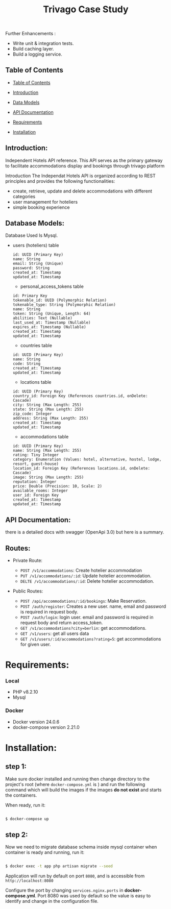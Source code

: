 <h1  align="center"> Trivago Case Study </h1>  <br>



<p  align="center">

Further Enhancements :
- Write unit & integration tests.
- Build caching layer.
- Build a logging service.
</p>


## Table of Contents

-  [Table of Contents](#table-of-contents)

-  [Introduction](#introduction-)

-  [Data Models](#database-models-)

-  [API Documentation](#api-documentation-)

-  [Requirements](#requirements-)

-  [Installation](#installation-)







## Introduction:
Independent Hotels API reference. This API serves as the primary gateway to facilitate accommodations display and bookings through trivago platform

Introduction
The Independat Hotels API is organized according to REST principles and provides the following functionalities:

- create, retrieve, update and delete accommodations with different categories
- user management for hoteliers
- simple booking experience

## Database Models:

Database Used Is Mysql.

  - users (hoteliers) table
      ``` 
      id: UUID (Primary Key)
      name: String
      email: String (Unique)
      password: String
      created_at: Timestamp
      updated_at: Timestamp
      ```
      - personal_access_tokens table
      ``` 
    id: Primary Key
    tokenable_id: UUID (Polymorphic Relation)
    tokenable_type: String (Polymorphic Relation)
    name: String
    token: String (Unique, Length: 64)
    abilities: Text (Nullable)
    last_used_at: Timestamp (Nullable)
    expires_at: Timestamp (Nullable)
    created_at: Timestamp
    updated_at: Timestamp
      ```
      - countries table
      ``` 
    id: UUID (Primary Key)
    name: String
    code: String
    created_at: Timestamp
    updated_at: Timestamp
      ```
    - locations table
    ``` 
    id: UUID (Primary Key)
    country_id: Foreign Key (References countries.id, onDelete: Cascade)
    city: String (Max Length: 255)
    state: String (Max Length: 255)
    zip_code: Integer
    address: String (Max Length: 255)
    created_at: Timestamp
    updated_at: Timestamp
    ```
     - accommodations table
    ```
    id: UUID (Primary Key)
    name: String (Max Length: 255)
    rating: Tiny Integer
    category: Enumeration (Values: hotel, alternative, hostel, lodge, resort, guest-house)
    location_id: Foreign Key (References locations.id, onDelete: Cascade)
    image: String (Max Length: 255)
    reputation: Integer
    price: Double (Precision: 10, Scale: 2)
    available_rooms: Integer
    user_id: Foreign Key
    created_at: Timestamp
    updated_at: Timestamp
    ```
## API Documentation:

there is a detailed docs with swagger (OpenApi 3.0) but here is a summary.

## Routes:

- Private Route:

    * `POST /v1/accommodations`: Create hotelier accommodation
    * `PUT /v1/accommodations/:id`: Update hotelier accommodation.
    * `DELTE /v1/accommodations/:id`: Delete hotelier accommodation.

- Public Routes:

   * `POST /api/accommodations/:id/bookings`: Make Reservation.
  * `POST /auth/register`: Creates a new user. name, email and password is required in request body.
  * `POST /auth/login`: login user. email and password is required in request body and return access_token.
  * `GET /v1/accommodations?city=berlin`: get accommodations.
  * `GET /v1/users`: get all users data
  * `GET /v1/users/:id/accommodations?rating=5`: get accommodations for given user.


# Requirements:

### Local
*  PHP v8.2.10
*  Mysql

### Docker
*  Docker version 24.0.6
*  docker-compose version 2.21.0


# Installation:
## step 1:

Make sure docker installed and running then change directory to the project's root (where `docker-compose.yml` is ) and run the following command which will build the images if the images **do not exist** and starts the containers.

When ready, run it:

```bash

$ docker-compose up

```
## step 2:
Now we need to migrate database schema 
inside mysql container when container is ready and running, run it:

```bash

$ docker exec -t app php artisan migrate --seed

```
Application will run by default on port `8080`, and is accessible from `http://localhost:8080`



Configure the port by changing `services.nginx.ports` in __docker-compose.yml__. Port 8080 was used by default so the value is easy to identify and change in the configuration file.
